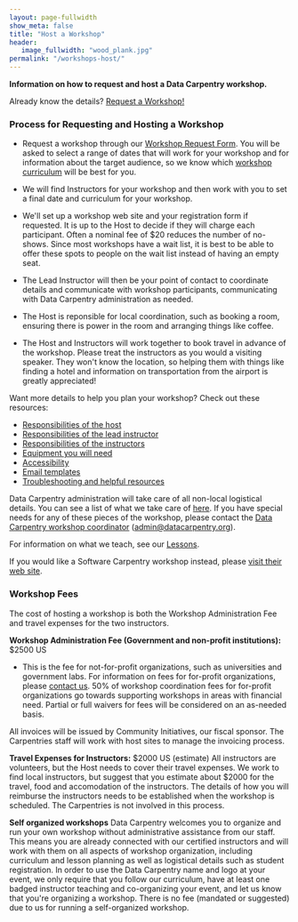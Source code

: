 ```yaml
---
layout: page-fullwidth
show_meta: false
title: "Host a Workshop"
header:
   image_fullwidth: "wood_plank.jpg"
permalink: "/workshops-host/"
---
```


**Information on how to request and host a Data Carpentry workshop.**


Already know the details? [Request a Workshop!](https://amy.software-carpentry.org/workshops/dc/request/)  

### Process for Requesting and Hosting a Workshop

- Request a workshop through our [Workshop Request Form](https://amy.software-carpentry.org/workshops/dc/request/). You will be asked to select a range of dates that will work for your workshop and for information about the target audience, so we know which [workshop curriculum](/workshops-offered) will be best for you.

- We will find Instructors for your workshop and then work with you to set a final date and curriculum for your workshop.

- We'll set up a workshop web site and your registration form if requested. It is up to the Host to decide if they will charge each participant. Often a nominal fee of $20 reduces the number of no-shows. Since most workshops have a wait list, it is best to be able to offer these spots to people on the wait list instead of having an empty seat. 

- The Lead Instructor will then be your point of contact to coordinate details and communicate with workshop participants, communicating with Data Carpentry administration as needed. 

- The Host is reponsible for local coordination, such as booking a room, ensuring there is power in the room and arranging things like coffee. 

- The Host and Instructors will work together to book travel in advance of the workshop. Please treat the instructors as you would a visiting speaker. They won't know the location, so helping them with things like finding a hotel and information on transportation from the airport is greatly appreciated!

Want more details to help you plan your workshop?  Check out these resources:  

- [Responsibilities of the host](/host-checklist/)  
- [Responsibilities of the lead instructor](/hosted-lead/)  
- [Responsibilities of the instructors](/instructor-checklist/)  
- [Equipment you will need](/equipment-checklist/)  
- [Accessibility](/accessibility/)  
- [Email templates](/email-templates/)  
- [Troubleshooting and helpful resources](/troubleshooting/)  

Data Carpentry administration will take care of all non-local logistical details. You can see a list of what we take care of [here](/admin/). If you have special needs for any of these pieces of the workshop, please contact the [Data Carpentry workshop coordinator](mailto:admin@datacarpentry.org) (admin@datacarpentry.org).  

For information on what we teach, see our [Lessons](/lessons/).

If you would like a Software Carpentry workshop instead, please [visit their web site](http://software-carpentry.org/workshops/request.html).

### Workshop Fees

The cost of hosting a workshop is both the Workshop Administration Fee and travel expenses for the two instructors. 

**Workshop Administration Fee (Government and non-profit institutions):** $2500 US  
* This is the fee for not-for-profit organizations, such as universities and government labs. For information on fees for for-profit organizations, please [contact us](mailto:tkteal@datacarpentry.org). 50% of workshop coordination fees for for-profit organizations go towards supporting workshops in areas with financial need. Partial or full waivers for fees will be considered on an as-needed basis.  

All invoices will be issued by Community Initiatives, our fiscal sponsor.  The Carpentries staff will work with host sites to manage the invoicing process. 

**Travel Expenses for Instructors:** $2000 US (estimate) 
All instructors are volunteers, but the Host needs to cover their travel expenses.  We work to find local instructors, but suggest that you estimate about $2000 for the travel, food and accomodation of the instructors. The details of how you will reimburse the instructors needs to be established when the workshop is scheduled. The Carpentries is not involved in this process.

**Self organized workshops**
Data Carpentry welcomes you to organize and run your own workshop without administrative assistance from our staff.  This means you are already connected with our certified instructors and will work with them on all aspects of workshop organization, including curriculum and lesson planning as well as logistical details such as student registration. In order to use the Data Carpentry name and logo at your event, we only require that you follow our curriculum, have at least one badged instructor teaching and co-organizing your event, and let us know that you're organizing a workshop. There is no fee (mandated or suggested) due to us for running a self-organized workshop.


